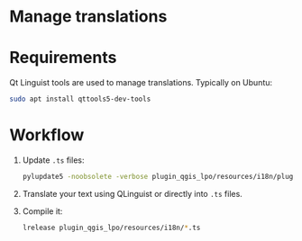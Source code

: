 # Manage translations

# Requirements

Qt Linguist tools are used to manage translations. Typically on Ubuntu:

```bash
sudo apt install qttools5-dev-tools
```

# Workflow

1. Update `.ts` files:

    ```bash
    pylupdate5 -noobsolete -verbose plugin_qgis_lpo/resources/i18n/plugin_translation.pro
    ```

2. Translate your text using QLinguist or directly into `.ts` files.
3. Compile it:

    ```bash
    lrelease plugin_qgis_lpo/resources/i18n/*.ts
    ```

